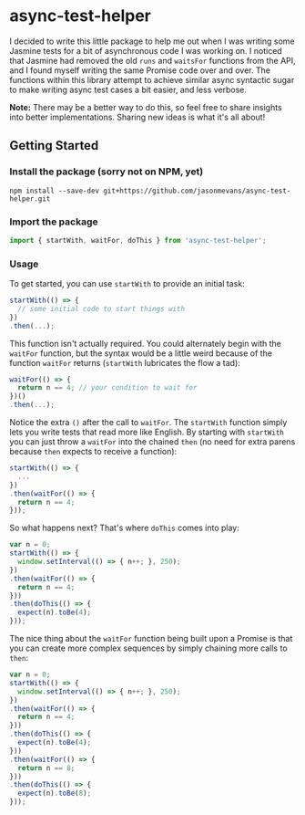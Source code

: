 # async-test-helper

I decided to write this little package to help me out when I was writing some Jasmine tests for a bit of asynchronous code I was working on. I noticed that Jasmine had removed the old `runs` and `waitsFor` functions from the API, and I found myself writing the same Promise code over and over. The functions within this library attempt to achieve similar async syntactic sugar to make writing async test cases a bit easier, and less verbose.

**Note:** There may be a better way to do this, so feel free to share insights into better implementations. Sharing new ideas is what it's all about!

## Getting Started
### Install the package (sorry not on NPM, yet)
```
npm install --save-dev git+https://github.com/jasonmevans/async-test-helper.git
```

### Import the package
```javascript
import { startWith, waitFor, doThis } from 'async-test-helper';
```

### Usage

To get started, you can use `startWith` to provide an initial task:
```javascript
startWith(() => {
  // some initial code to start things with
})
.then(...);
```

This function isn't actually required. You could alternately begin with the `waitFor` function, but the syntax would be a little weird because of the function `waitFor` returns (`startWith` lubricates the flow a tad):
```javascript
waitFor(() => {
  return n == 4; // your condition to wait for
})()
.then(...);
```

Notice the extra `()` after the call to `waitFor`. The `startWith` function simply lets you write tests that read more like English. By starting with `startWith` you can just throw a `waitFor` into the chained `then` (no need for extra parens because `then` expects to receive a function):
```javascript
startWith(() => {
  ...
})
.then(waitFor(() => {
  return n == 4;
}));
```

So what happens next? That's where `doThis` comes into play:
```javascript
var n = 0;
startWith(() => {
  window.setInterval(() => { n++; }, 250);
})
.then(waitFor(() => {
  return n == 4;
}))
.then(doThis(() => {
  expect(n).toBe(4);
}));
```

The nice thing about the `waitFor` function being built upon a Promise is that you can create more complex sequences by simply chaining more calls to `then`:
```javascript
var n = 0;
startWith(() => {
  window.setInterval(() => { n++; }, 250);
})
.then(waitFor(() => {
  return n == 4;
}))
.then(doThis(() => {
  expect(n).toBe(4);
}))
.then(waitFor(() => {
  return n == 8;
}))
.then(doThis(() => {
  expect(n).toBe(8);
}));
```

